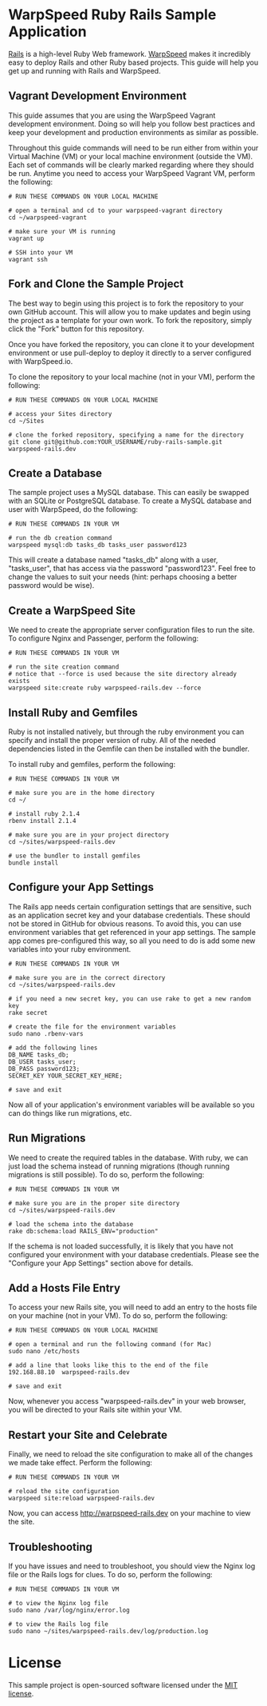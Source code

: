 # WarpSpeed Ruby Rails Sample Application

[Rails](http://rubyonrails.org) is a high-level Ruby Web framework. [WarpSpeed](https://warpspeed.io) makes it incredibly easy to deploy Rails and other Ruby based projects. This guide will help you get up and running with Rails and WarpSpeed.

## Vagrant Development Environment

This guide assumes that you are using the WarpSpeed Vagrant development environment. Doing so will help you follow best practices and keep your development and production environments as similar as possible.

Throughout this guide commands will need to be run either from within your Virtual Machine (VM) or your local machine environment (outside the VM). Each set of commands will be clearly marked regarding where they should be run. Anytime you need to access your WarpSpeed Vagrant VM, perform the following:

```
# RUN THESE COMMANDS ON YOUR LOCAL MACHINE

# open a terminal and cd to your warpspeed-vagrant directory
cd ~/warpspeed-vagrant

# make sure your VM is running
vagrant up

# SSH into your VM
vagrant ssh
```

## Fork and Clone the Sample Project

The best way to begin using this project is to fork the repository to your own GitHub account. This will allow you to make updates and begin using the project as a template for your own work. To fork the repository, simply click the "Fork" button for this repository.

Once you have forked the repository, you can clone it to your development environment or use pull-deploy to deploy it directly to a server configured with WarpSpeed.io.

To clone the repository to your local machine (not in your VM), perform the following:

```
# RUN THESE COMMANDS ON YOUR LOCAL MACHINE

# access your Sites directory
cd ~/Sites

# clone the forked repository, specifying a name for the directory
git clone git@github.com:YOUR_USERNAME/ruby-rails-sample.git warpspeed-rails.dev
```

## Create a Database

The sample project uses a MySQL database. This can easily be swapped with an SQLite or PostgreSQL database. To create a MySQL database and user with WarpSpeed, do the following:

```
# RUN THESE COMMANDS IN YOUR VM

# run the db creation command
warpspeed mysql:db tasks_db tasks_user password123
```

This will create a database named "tasks\_db" along with a user, "tasks\_user", that has access via the password "password123". Feel free to change the values to suit your needs (hint: perhaps choosing a better password would be wise).

## Create a WarpSpeed Site

We need to create the appropriate server configuration files to run the site. To configure Nginx and Passenger, perform the following:

```
# RUN THESE COMMANDS IN YOUR VM

# run the site creation command
# notice that --force is used because the site directory already exists
warpspeed site:create ruby warpspeed-rails.dev --force
```

## Install Ruby and Gemfiles

Ruby is not installed natively, but through the ruby environment you can specify and install the proper version of ruby. All of the needed dependencies listed in the Gemfile can then be installed with the bundler.

To install ruby and gemfiles, perform the following:

```
# RUN THESE COMMANDS IN YOUR VM

# make sure you are in the home directory
cd ~/

# install ruby 2.1.4
rbenv install 2.1.4

# make sure you are in your project directory
cd ~/sites/warpspeed-rails.dev

# use the bundler to install gemfiles
bundle install
```

## Configure your App Settings

The Rails app needs certain configuration settings that are sensitive, such as an application secret key and your database credentials. These should not be stored in GitHub for obvious reasons. To avoid this, you can use environment variables that get referenced in your app settings. The sample app comes pre-configured this way, so all you need to do is add some new variables into your ruby environment.

```
# RUN THESE COMMANDS IN YOUR VM

# make sure you are in the correct directory
cd ~/sites/warpspeed-rails.dev

# if you need a new secret key, you can use rake to get a new random key
rake secret

# create the file for the environment variables
sudo nano .rbenv-vars

# add the following lines
DB_NAME tasks_db;
DB_USER tasks_user;
DB_PASS password123;
SECRET_KEY YOUR_SECRET_KEY_HERE;

# save and exit
```

Now all of your application's environment variables will be available so you can do things like run migrations, etc.

## Run Migrations

We need to create the required tables in the database. With ruby, we can just load the schema instead of running migrations (though running migrations is still possible). To do so, perform the following:

```
# RUN THESE COMMANDS IN YOUR VM

# make sure you are in the proper site directory
cd ~/sites/warpspeed-rails.dev

# load the schema into the database
rake db:schema:load RAILS_ENV="production"

```

If the schema is not loaded successfully, it is likely that you have not configured your environment with your database credentials. Please see the "Configure your App Settings" section above for details.

## Add a Hosts File Entry

To access your new Rails site, you will need to add an entry to the hosts file on your machine (not in your VM). To do so, perform the following:

```
# RUN THESE COMMANDS ON YOUR LOCAL MACHINE

# open a terminal and run the following command (for Mac)
sudo nano /etc/hosts

# add a line that looks like this to the end of the file
192.168.88.10  warpspeed-rails.dev

# save and exit
```

Now, whenever you access "warpspeed-rails.dev" in your web browser, you will be directed to your Rails site within your VM.

## Restart your Site and Celebrate

Finally, we need to reload the site configuration to make all of the changes we made take effect. Perform the following:

```
# RUN THESE COMMANDS IN YOUR VM

# reload the site configuration
warpspeed site:reload warpspeed-rails.dev
```

Now, you can access http://warpspeed-rails.dev on your machine to view the site.

## Troubleshooting

If you have issues and need to troubleshoot, you should view the Nginx log file or the Rails logs for clues. To do so, perform the following:

```
# RUN THESE COMMANDS IN YOUR VM

# to view the Nginx log file
sudo nano /var/log/nginx/error.log

# to view the Rails log file
sudo nano ~/sites/warpspeed-rails.dev/log/production.log
```

# License

This sample project is open-sourced software licensed under the [MIT license](http://opensource.org/licenses/MIT).

